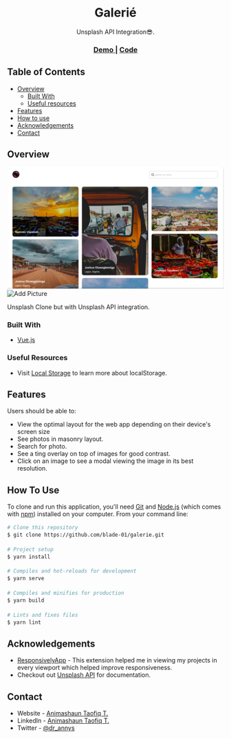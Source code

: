 <h1 align="center">Galerié</h1>

<div align="center">
   Unsplash API Integration😎.
</div>

<div align="center">
  <h3>
    <a href="https://galerie.vercel.app">
      Demo
    </a>
    <span> | </span>
    <a href="https://github.com/blade-01/galerie">
      Code
    </a>
  </h3>
</div>

<!-- TABLE OF CONTENTS -->

## Table of Contents

- [Overview](#overview)
  - [Built With](#built-with)
  - [Useful resources](#useful-resources)
- [Features](#features)
- [How to use](#how-to-use)
- [Acknowledgements](#acknowledgements)
- [Contact](#contact)

<!-- OVERVIEW -->

## Overview

![Home Page](/src/assets/img/Screenshot.png)
![Add Picture](/src/assets/img/Screenshot-add.png)

Unsplash Clone but with Unsplash API integration.


### Built With

- [Vue.js](https://vuejs.org/)

### Useful Resources

- Visit [Local Storage](https://developer.mozilla.org/en-US/docs/Web/API/Window/localStorage) to learn more about localStorage.


## Features

Users should be able to:

- View the optimal layout for the web app depending on their device's screen size
- See photos in masonry layout.
- Search for photo.
- See a ting overlay on top of images for good contrast.
- Click on an image to see a modal viewing the image in its best resolution.

## How To Use

To clone and run this application, you'll need [Git](https://git-scm.com) and [Node.js](https://nodejs.org/en/download/) (which comes with [npm](http://npmjs.com)) installed on your computer. From your command line:

```bash
# Clone this repository
$ git clone https://github.com/blade-01/galerie.git

# Project setup
$ yarn install

# Compiles and hot-reloads for development
$ yarn serve

# Compiles and minifies for production
$ yarn build

# Lints and fixes files
$ yarn lint
```

## Acknowledgements

- [ResponsivelyApp](https://responsively.app) - This extension helped me in viewing my projects in every viewport which helped improve responsiveness.
- Checkout out [Unsplash API](https://api.unsplash.com) for documentation.

## Contact

- Website - [Animashaun Taofiq T.](https://www.github.com/blade-01)
- LinkedIn - [Animashaun Taofiq T.](https://www.linkedin.com/in/animashaun-taofiq/)
- Twitter - [@dr_annys](https://www.twitter.com/dr_annys)